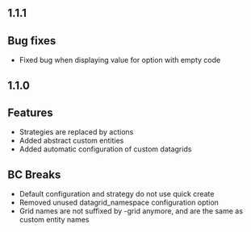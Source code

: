 1.1.1
-----

## Bug fixes
- Fixed bug when displaying value for option with empty code

1.1.0
-----

## Features
- Strategies are replaced by actions
- Added abstract custom entities
- Added automatic configuration of custom datagrids

## BC Breaks
- Default configuration and strategy do not use quick create
- Removed unused datagrid_namespace configuration option
- Grid names are not suffixed by -grid anymore, and are the same as custom entity names
